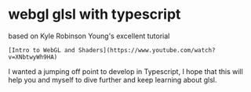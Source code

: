 # webgl glsl with typescript

based on Kyle Robinson Young's excellent tutorial

	[Intro to WebGL and Shaders](https://www.youtube.com/watch?v=XNbtwyWh9HA)

I wanted a jumping off point to develop in Typescript, I hope that this will help you and myself to dive further and keep learning about glsl.